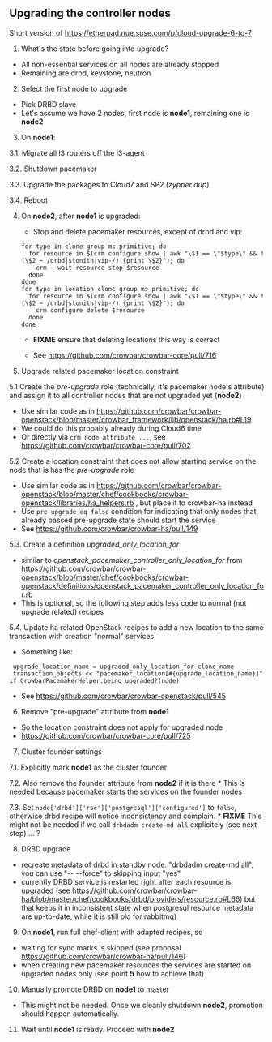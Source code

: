## Upgrading the controller nodes

Short version of https://etherpad.nue.suse.com/p/cloud-upgrade-6-to-7

1. What's the state before going into upgrade?
  * All non-essential services on all nodes are already stopped
  * Remaining are drbd, keystone, neutron
  
2. Select the first node to upgrade
  * Pick DRBD slave
  * Let's assume we have 2 nodes, first node is **node1**, remaining one is **node2**

3. On **node1**:

  3.1. Migrate  all l3 routers off the l3-agent
  
  3.2. Shutdown pacemaker
  
  3.3. Upgrade the packages to Cloud7 and SP2 (*zypper dup*)
  
  3.4. Reboot
  
4. On **node2**, after **node1** is upgraded:
  
   * Stop and delete pacemaker resources, except of drbd and vip:
   ```
   for type in clone group ms primitive; do
     for resource in $(crm configure show | awk "\$1 == \"$type\" && ! (\$2 ~ /drbd|stonith|vip-/) {print \$2}"); do
       crm --wait resource stop $resource
     done
   done
   for type in location clone group ms primitive; do
     for resource in $(crm configure show | awk "\$1 == \"$type\" && ! (\$2 ~ /drbd|stonith|vip-/) {print \$2}"); do
       crm configure delete $resource
     done
   done
   ```
   * **FIXME** ensure that deleting locations this way is correct
   
   * See https://github.com/crowbar/crowbar-core/pull/716

5. Upgrade related pacemaker location constraint

  5.1 Create the *pre-upgrade* role (technically, it's pacemaker node's attribute) and assign it to all controller nodes that are not upgraded yet (**node2**)
   * Use similar code as in https://github.com/crowbar/crowbar-openstack/blob/master/crowbar_framework/lib/openstack/ha.rb#L19
   * We could do this probably already during Cloud6 time
   * Or directly via ``crm node attribute ...``, see https://github.com/crowbar/crowbar-core/pull/702
  
  5.2 Create a location constraint that does not allow starting service on the node that is has the *pre-upgrade* role
   * Use similar code as in https://github.com/crowbar/crowbar-openstack/blob/master/chef/cookbooks/crowbar-openstack/libraries/ha_helpers.rb , but place it to crowbar-ha instead
   * Use ``pre-upgrade eq false`` condition for indicating that only nodes that already passed pre-upgrade state should start the service
   * See https://github.com/crowbar/crowbar-ha/pull/149
  
  5.3. Create a definition *upgraded_only_location_for*
   * similar to *openstack_pacemaker_controller_only_location_for* from https://github.com/crowbar/crowbar-openstack/blob/master/chef/cookbooks/crowbar-openstack/definitions/openstack_pacemaker_controller_only_location_for.rb
   * This is optional, so the following step adds less code to normal (not upgrade related) recipes
  
  5.4. Update ha related OpenStack recipes to add a new location to the same transaction with creation "normal" services.
   * Something like:
  
   ```
    upgrade_location_name = upgraded_only_location_for clone_name
    transaction_objects << "pacemaker_location[#{upgrade_location_name}]" if CrowbarPacemakerHelper.being_upgraded?(node)
   ```
   * See https://github.com/crowbar/crowbar-openstack/pull/545
   
6. Remove "pre-upgrade" attribute from **node1** 

  * So the location constraint does not apply for upgraded node
  * https://github.com/crowbar/crowbar-core/pull/725
  
7. Cluster founder settings

  7.1. Explicitly mark **node1** as the cluster founder
  
  7.2. Also remove the founder attribute from **node2** if it is there
    * This is needed because pacemaker starts the services on the founder nodes
    
  7.3. Set ``node['drbd']['rsc']['postgresql']['configured']`` to ``false``, otherwise drbd recipe will notice inconsistency and complain.
    * **FIXME** This might not be needed if we call `drbdadm create-md all` explicitely (see next step) ... ?
  
8. DRBD upgrade

 * recreate metadata of drbd in standby node. "drbdadm create-md all", you can use "-- --force" to skipping input  "yes"
 * currently DRBD service is restarted right after each resource is upgraded (see https://github.com/crowbar/crowbar-ha/blob/master/chef/cookbooks/drbd/providers/resource.rb#L66) but that keeps it in inconsistent state when postgresql resource metadata are up-to-date, while it is still old for rabbitmq)

9. On **node1**, run full chef-client with adapted recipes, so

  * waiting for sync marks is skipped (see proposal https://github.com/crowbar/crowbar-ha/pull/146)
  * when creating new pacemaker resources the services are started on upgraded nodes only (see point **5** how to achieve that)
  
10. Manually promote DRBD on **node1** to master
  * This might not be needed. Once we cleanly shutdown **node2**, promotion should happen automatically.
  
11. Wait until **node1** is ready. Proceed with **node2**
